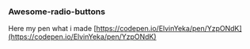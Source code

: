### Awesome-radio-buttons
Here my pen what i made [https://codepen.io/ElvinYeka/pen/YzpONdK](https://codepen.io/ElvinYeka/pen/YzpONdK) 

